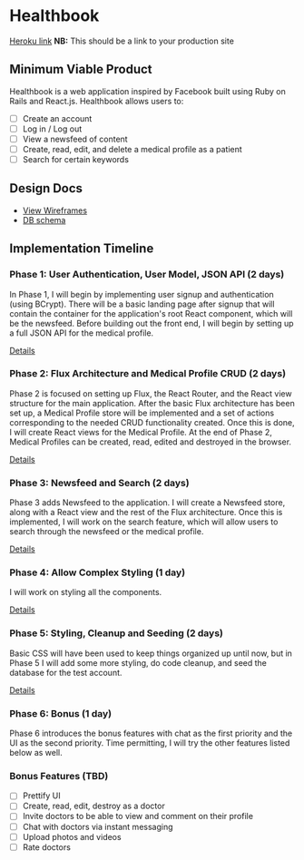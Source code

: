 # Healthbook

[Heroku link][heroku] **NB:** This should be a link to your production site

[heroku]: https://damp-hollows-7371.herokuapp.com/

## Minimum Viable Product

Healthbook is a web application inspired by Facebook built using Ruby on Rails and React.js. Healthbook allows users to:

<!-- This is a Markdown checklist. Use it to keep track of your progress! -->

- [ ] Create an account
- [ ] Log in / Log out
- [ ] View a newsfeed of content
- [ ] Create, read, edit, and delete a medical profile as a patient
- [ ] Search for certain keywords

## Design Docs
* [View Wireframes][view]
* [DB schema][schema]

[view]: ./docs/views.md
[schema]: ./docs/schema.md

## Implementation Timeline

### Phase 1: User Authentication, User Model, JSON API (2 days)

In Phase 1, I will begin by implementing user signup and authentication (using
BCrypt). There will be a basic landing page after signup that will contain the
container for the application's root React component, which will be the newsfeed. Before building out the front end, I will begin by setting up a full JSON API for the medical profile.

[Details][phase-one]

### Phase 2: Flux Architecture and Medical Profile CRUD (2 days)

Phase 2 is focused on setting up Flux, the React Router, and the React view
structure for the main application. After the basic Flux architecture has been
set up, a Medical Profile store will be implemented and a set of actions corresponding to the needed CRUD functionality created. Once this is done, I will create React views for the Medical Profile. At the end of Phase 2, Medical Profiles can be created, read, edited and destroyed in the browser.

[Details][phase-two]

### Phase 3: Newsfeed and Search (2 days)

Phase 3 adds Newsfeed to the application. I will create a Newsfeed store, along with a React view and the rest of the Flux architecture. Once this is implemented, I will work on the search feature, which will allow users to search through the newsfeed or the medical profile.

[Details][phase-three]

### Phase 4: Allow Complex Styling (1 day)

I will work on styling all the components.

[Details][phase-four]

### Phase 5: Styling, Cleanup and Seeding (2 days)

Basic CSS will have been used to keep things organized up until now, but in
Phase 5 I will add some more styling, do code cleanup, and seed the database for the test account.

[Details][phase-five]

### Phase 6: Bonus (1 day)

 Phase 6 introduces the bonus features with chat as the first priority and the UI as the second priority. Time permitting, I will try the other features listed below as well.

### Bonus Features (TBD)
- [ ] Prettify UI
- [ ] Create, read, edit, destroy as a doctor
- [ ] Invite doctors to be able to view and comment on their profile
- [ ] Chat with doctors via instant messaging
- [ ] Upload photos and videos
- [ ] Rate doctors

[phase-one]: ./docs/phases/phase1.md
[phase-two]: ./docs/phases/phase2.md
[phase-three]: ./docs/phases/phase3.md
[phase-four]: ./docs/phases/phase4.md
[phase-five]: ./docs/phases/phase5.md
